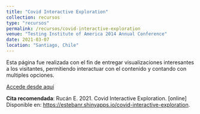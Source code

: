 ```yaml
---
title: "Covid Interactive Exploration"
collection: recursos
type: "recursos"
permalink: /recursos/covid-interactive-exploration
venue: "Testing Institute of America 2014 Annual Conference"
date: 2021-03-07
location: "Santiago, Chile"
---
```


Esta página fue realizada con el fin de entregar visualizaciones interesantes a los visitantes, permitiendo interactuar con el contenido y contando con multiples opciones.

<a href="https://estebanr.shinyapps.io/covid-interactive-exploration" target="_blank">Accede desde aquí</a>


**Cita recomendada**: Rucán E. 2021. Covid Interactive Exploration. [online] Disponible en: <https://estebanr.shinyapps.io/covid-interactive-exploration>.
